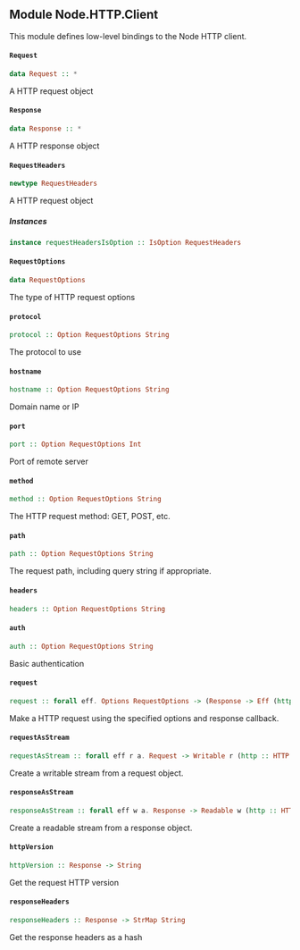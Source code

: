 ## Module Node.HTTP.Client

This module defines low-level bindings to the Node HTTP client.

#### `Request`

``` purescript
data Request :: *
```

A HTTP request object

#### `Response`

``` purescript
data Response :: *
```

A HTTP response object

#### `RequestHeaders`

``` purescript
newtype RequestHeaders
```

A HTTP request object

##### Instances
``` purescript
instance requestHeadersIsOption :: IsOption RequestHeaders
```

#### `RequestOptions`

``` purescript
data RequestOptions
```

The type of HTTP request options

#### `protocol`

``` purescript
protocol :: Option RequestOptions String
```

The protocol to use

#### `hostname`

``` purescript
hostname :: Option RequestOptions String
```

Domain name or IP

#### `port`

``` purescript
port :: Option RequestOptions Int
```

Port of remote server

#### `method`

``` purescript
method :: Option RequestOptions String
```

The HTTP request method: GET, POST, etc.

#### `path`

``` purescript
path :: Option RequestOptions String
```

The request path, including query string if appropriate.

#### `headers`

``` purescript
headers :: Option RequestOptions String
```

#### `auth`

``` purescript
auth :: Option RequestOptions String
```

Basic authentication

#### `request`

``` purescript
request :: forall eff. Options RequestOptions -> (Response -> Eff (http :: HTTP | eff) Unit) -> Eff (http :: HTTP | eff) Request
```

Make a HTTP request using the specified options and response callback.

#### `requestAsStream`

``` purescript
requestAsStream :: forall eff r a. Request -> Writable r (http :: HTTP | eff) a
```

Create a writable stream from a request object.

#### `responseAsStream`

``` purescript
responseAsStream :: forall eff w a. Response -> Readable w (http :: HTTP | eff) a
```

Create a readable stream from a response object.

#### `httpVersion`

``` purescript
httpVersion :: Response -> String
```

Get the request HTTP version

#### `responseHeaders`

``` purescript
responseHeaders :: Response -> StrMap String
```

Get the response headers as a hash


